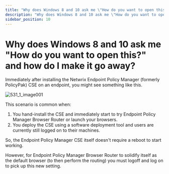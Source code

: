 ```yaml
---
title: "Why does Windows 8 and 10 ask me \"How do you want to open this?\" and how do I make it go away?"
description: "Why does Windows 8 and 10 ask me \"How do you want to open this?\" and how do I make it go away?"
sidebar_position: 10
---
```


# Why does Windows 8 and 10 ask me "How do you want to open this?" and how do I make it go away?

Immediately after installing the Netwrix Endpoint Policy Manager (formerly PolicyPak) CSE on an
endpoint, you might see something like this.

![531_1_image001](assets/install/531_1_image001.webp)

This scenario is common when:

1. You hand-install the CSE and immediately start to try Endpoint Policy Manager Browser Router or
   launch your browsers.
2. You deploy the CSE using a software deployment tool and users are currently still logged on to
   their machines.

So, the Endpoint Policy Manager CSE itself doesn't require a reboot to start working.

However, for Endpoint Policy Manager Browser Router to solidify itself as the default browser (to
then perform the routing) you must logoff and log on to pick up this new setting.

